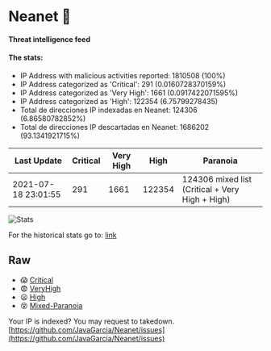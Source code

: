 # Neanet :hocho:
#### Threat intelligence feed
#### The stats:

- IP Address with malicious activities reported: 1810508 (100%)
- IP Address categorized as 'Critical':  291 (0.0160728370159%)
- IP Address categorized as 'Very High':  1661 (0.0917422071595%)
- IP Address categorized as 'High':  122354 (6.75799278435)
- Total de direcciones IP indexadas en Neanet:  124306 (6.86580782852%)
- Total de direcciones IP descartadas en Neanet:  1686202 (93.1341921715%)

| Last Update | Critical | Very High | High | Paranoia |
| --- | --- | --- | --- | --- |
| 2021-07-18 23:01:55 | 291 | 1661 | 122354 | 124306 mixed list (Critical + Very High + High)|

![Stats](https://docs.google.com/spreadsheets/d/e/2PACX-1vSnaNMIXVabIpDJjufMlzH7poXnshF3mgd8Is1g9ytUEzVsP5my4Trn8f-xkoLLQ38xpL3HtmUexLo6/pubchart?oid=501124687&format=image)

For the historical stats go to: [link](/stats.csv)
## Raw
- :scream: [Critical](https://raw.githubusercontent.com/JavaGarcia/Neanet/master/blacklists/neanet_critical.txt)
- :fearful: [VeryHigh](https://raw.githubusercontent.com/JavaGarcia/Neanet/master/blacklists/neanet_veryHigh.txtt)
- :frowning: [High](https://raw.githubusercontent.com/JavaGarcia/Neanet/master/blacklists/neanet_high.txt)
- :dizzy_face: [Mixed-Paranoia](https://raw.githubusercontent.com/JavaGarcia/Neanet/master/blacklists/neanet_all.txt)


Your IP is indexed? You may request to takedown. [https://github.com/JavaGarcia/Neanet/issues](https://github.com/JavaGarcia/Neanet/issues)








































































































































































































































































































































































































































































































































































































































































































































































































































































































































































































































































































































































































































































































































































































































































































































































































































































































































































































































































































































































































































































































































































































































































































































































































































































































































































































































































































































































































































































































































































































































































































































































































































































































































































































































































































































































































































































































































































































































































































































































































































































































































































































































































































































































































































































































































































































































































































































































































































































































































































































































































































































































































































































































































































































































































































































































































































































































































































































































































































































































































































































































































































































































































































































































































































































































































































































































































































































































































































































































































































































































































































































































































































































































































































































































































































































































































































































































































































































































































